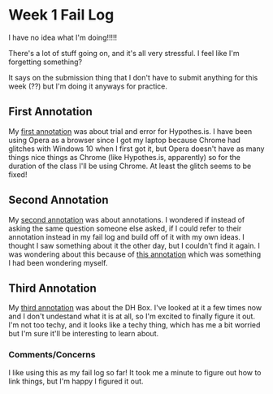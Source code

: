 # Week 1 Fail Log
I have no idea what I'm doing!!!!!

There's a lot of stuff going on, and it's all very stressful. I feel like I'm forgetting something? 

It says on the submission thing that I don't have to submit anything for this week (??) but I'm doing it anyways for practice. 

## First Annotation

My [first annotation](https://hyp.is/8NgdlHH6EemyKIMFaG_6Yw/workbook.craftingdigitalhistory.ca/introduction/crafting-digital-history/) was about trial and error for Hypothes.is. I have been using Opera as a browser since I got my laptop because Chrome had glitches with Windows 10 when I first got it, but Opera doesn't have as many things nice things as Chrome (like Hypothes.is, apparently) so for the duration of the class I'll be using Chrome. At least the glitch seems to be fixed! 

## Second Annotation

My [second annotation](https://hyp.is/IrCz1nToEemPohPRlHbBRQ/workbook.craftingdigitalhistory.ca/introduction/crafting-digital-history/) was about annotations. I wondered if instead of asking the same question someone else asked, if I could refer to their annotation instead in my fail log and build off of it with my own ideas. I thought I saw something about it the other day, but I couldn't find it again. I was wondering about this because of [this annotation](https://hyp.is/FhDMDnDuEemuymfhkFAccA/workbook.craftingdigitalhistory.ca/introduction/crafting-digital-history/) which was something I had been wondering myself. 

## Third Annotation

My [third annotation](https://hyp.is/CeShxnTqEemITT_F57pM8g/workbook.craftingdigitalhistory.ca/introduction/crafting-digital-history/) was about the DH Box. I've looked at it a few times now and I don't undestand what it is at all, so I'm excited to finally figure it out. I'm not too techy, and it looks like a techy thing, which has me a bit worried but I'm sure it'll be interesting to learn about. 

### Comments/Concerns
I like using this as my fail log so far! It took me a minute to figure out how to link things, but I'm happy I figured it out.
